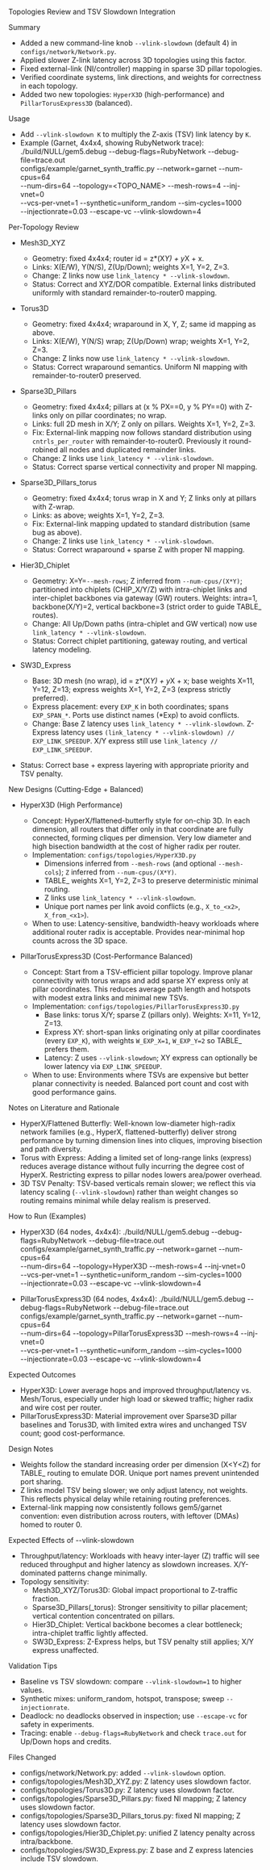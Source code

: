 Topologies Review and TSV Slowdown Integration

Summary
- Added a new command-line knob `--vlink-slowdown` (default 4) in `configs/network/Network.py`.
- Applied slower Z-link latency across 3D topologies using this factor.
- Fixed external-link (NI/controller) mapping in sparse 3D pillar topologies.
- Verified coordinate systems, link directions, and weights for correctness in each topology.
- Added two new topologies: `HyperX3D` (high-performance) and `PillarTorusExpress3D` (balanced).

Usage
- Add `--vlink-slowdown K` to multiply the Z-axis (TSV) link latency by `K`.
- Example (Garnet, 4x4x4, showing RubyNetwork trace):
  ./build/NULL/gem5.debug --debug-flags=RubyNetwork --debug-file=trace.out \
  configs/example/garnet_synth_traffic.py --network=garnet --num-cpus=64 \
  --num-dirs=64 --topology=<TOPO_NAME> --mesh-rows=4 --inj-vnet=0 \
  --vcs-per-vnet=1 --synthetic=uniform_random --sim-cycles=1000 \
  --injectionrate=0.03 --escape-vc --vlink-slowdown=4

Per-Topology Review
- Mesh3D_XYZ
  - Geometry: fixed 4x4x4; router id = z*(X*Y) + y*X + x.
  - Links: X(E/W), Y(N/S), Z(Up/Down); weights X=1, Y=2, Z=3.
  - Change: Z links now use `link_latency * --vlink-slowdown`.
  - Status: Correct and XYZ/DOR compatible. External links distributed uniformly with standard remainder-to-router0 mapping.

- Torus3D
  - Geometry: fixed 4x4x4; wraparound in X, Y, Z; same id mapping as above.
  - Links: X(E/W), Y(N/S) wrap; Z(Up/Down) wrap; weights X=1, Y=2, Z=3.
  - Change: Z links now use `link_latency * --vlink-slowdown`.
  - Status: Correct wraparound semantics. Uniform NI mapping with remainder-to-router0 preserved.

- Sparse3D_Pillars
  - Geometry: fixed 4x4x4; pillars at (x % PX==0, y % PY==0) with Z-links only on pillar coordinates; no wrap.
  - Links: full 2D mesh in X/Y; Z only on pillars. Weights X=1, Y=2, Z=3.
  - Fix: External-link mapping now follows standard distribution using `cntrls_per_router` with remainder-to-router0. Previously it round-robined all nodes and duplicated remainder links.
  - Change: Z links use `link_latency * --vlink-slowdown`.
  - Status: Correct sparse vertical connectivity and proper NI mapping.

- Sparse3D_Pillars_torus
  - Geometry: fixed 4x4x4; torus wrap in X and Y; Z links only at pillars with Z-wrap.
  - Links: as above; weights X=1, Y=2, Z=3.
  - Fix: External-link mapping updated to standard distribution (same bug as above).
  - Change: Z links use `link_latency * --vlink-slowdown`.
  - Status: Correct wraparound + sparse Z with proper NI mapping.

- Hier3D_Chiplet
  - Geometry: X=Y=`--mesh-rows`; Z inferred from `--num-cpus/(X*Y)`; partitioned into chiplets (CHIP_X/Y/Z) with intra-chiplet links and inter-chiplet backbones via gateway (GW) routers. Weights: intra=1, backbone(X/Y)=2, vertical backbone=3 (strict order to guide TABLE_ routes).
  - Change: All Up/Down paths (intra-chiplet and GW vertical) now use `link_latency * --vlink-slowdown`.
  - Status: Correct chiplet partitioning, gateway routing, and vertical latency modeling.

- SW3D_Express
  - Base: 3D mesh (no wrap), id = z*(X*Y) + y*X + x; base weights X=11, Y=12, Z=13; express weights X=1, Y=2, Z=3 (express strictly preferred).
  - Express placement: every `EXP_K` in both coordinates; spans `EXP_SPAN_*`. Ports use distinct names (*Exp) to avoid conflicts.
  - Change: Base Z latency uses `link_latency * --vlink-slowdown`. Z-Express latency uses `(link_latency * --vlink-slowdown) // EXP_LINK_SPEEDUP`. X/Y express still use `link_latency // EXP_LINK_SPEEDUP`.
- Status: Correct base + express layering with appropriate priority and TSV penalty.

New Designs (Cutting-Edge + Balanced)
- HyperX3D (High Performance)
  - Concept: HyperX/flattened-butterfly style for on-chip 3D. In each dimension, all routers that differ only in that coordinate are fully connected, forming cliques per dimension. Very low diameter and high bisection bandwidth at the cost of higher radix per router.
  - Implementation: `configs/topologies/HyperX3D.py`
    - Dimensions inferred from `--mesh-rows` (and optional `--mesh-cols`); `Z` inferred from `--num-cpus/(X*Y)`.
    - TABLE_ weights X=1, Y=2, Z=3 to preserve deterministic minimal routing.
    - Z links use `link_latency * --vlink-slowdown`.
    - Unique port names per link avoid conflicts (e.g., `X_to_<x2>`, `X_from_<x1>`).
  - When to use: Latency-sensitive, bandwidth-heavy workloads where additional router radix is acceptable. Provides near-minimal hop counts across the 3D space.

- PillarTorusExpress3D (Cost-Performance Balanced)
  - Concept: Start from a TSV-efficient pillar topology. Improve planar connectivity with torus wraps and add sparse XY express only at pillar coordinates. This reduces average path length and hotspots with modest extra links and minimal new TSVs.
  - Implementation: `configs/topologies/PillarTorusExpress3D.py`
    - Base links: torus X/Y; sparse Z (pillars only). Weights: X=11, Y=12, Z=13.
    - Express XY: short-span links originating only at pillar coordinates (every `EXP_K`), with weights `W_EXP_X=1`, `W_EXP_Y=2` so TABLE_ prefers them.
    - Latency: Z uses `--vlink-slowdown`; XY express can optionally be lower latency via `EXP_LINK_SPEEDUP`.
  - When to use: Environments where TSVs are expensive but better planar connectivity is needed. Balanced port count and cost with good performance gains.

Notes on Literature and Rationale
- HyperX/Flattened Butterfly: Well-known low-diameter high-radix network families (e.g., HyperX, flattened-butterfly) deliver strong performance by turning dimension lines into cliques, improving bisection and path diversity.
- Torus with Express: Adding a limited set of long-range links (express) reduces average distance without fully incurring the degree cost of HyperX. Restricting express to pillar nodes lowers area/power overhead.
- 3D TSV Penalty: TSV-based verticals remain slower; we reflect this via latency scaling (`--vlink-slowdown`) rather than weight changes so routing remains minimal while delay realism is preserved.

How to Run (Examples)
- HyperX3D (64 nodes, 4x4x4):
  ./build/NULL/gem5.debug --debug-flags=RubyNetwork --debug-file=trace.out \
  configs/example/garnet_synth_traffic.py --network=garnet --num-cpus=64 \
  --num-dirs=64 --topology=HyperX3D --mesh-rows=4 --inj-vnet=0 \
  --vcs-per-vnet=1 --synthetic=uniform_random --sim-cycles=1000 \
  --injectionrate=0.03 --escape-vc --vlink-slowdown=4

- PillarTorusExpress3D (64 nodes, 4x4x4):
  ./build/NULL/gem5.debug --debug-flags=RubyNetwork --debug-file=trace.out \
  configs/example/garnet_synth_traffic.py --network=garnet --num-cpus=64 \
  --num-dirs=64 --topology=PillarTorusExpress3D --mesh-rows=4 --inj-vnet=0 \
  --vcs-per-vnet=1 --synthetic=uniform_random --sim-cycles=1000 \
  --injectionrate=0.03 --escape-vc --vlink-slowdown=4

Expected Outcomes
- HyperX3D: Lower average hops and improved throughput/latency vs. Mesh/Torus, especially under high load or skewed traffic; higher radix and wire cost per router.
- PillarTorusExpress3D: Material improvement over Sparse3D pillar baselines and Torus3D, with limited extra wires and unchanged TSV count; good cost-performance.

Design Notes
- Weights follow the standard increasing order per dimension (X<Y<Z) for TABLE_ routing to emulate DOR. Unique port names prevent unintended port sharing.
- Z links model TSV being slower; we only adjust latency, not weights. This reflects physical delay while retaining routing preferences.
- External-link mapping now consistently follows gem5/garnet convention: even distribution across routers, with leftover (DMAs) homed to router 0.

Expected Effects of --vlink-slowdown
- Throughput/latency: Workloads with heavy inter-layer (Z) traffic will see reduced throughput and higher latency as slowdown increases. X/Y-dominated patterns change minimally.
- Topology sensitivity:
  - Mesh3D_XYZ/Torus3D: Global impact proportional to Z-traffic fraction.
  - Sparse3D_Pillars(_torus): Stronger sensitivity to pillar placement; vertical contention concentrated on pillars.
  - Hier3D_Chiplet: Vertical backbone becomes a clear bottleneck; intra-chiplet traffic lightly affected.
  - SW3D_Express: Z-Express helps, but TSV penalty still applies; X/Y express unaffected.

Validation Tips
- Baseline vs TSV slowdown: compare `--vlink-slowdown=1` to higher values.
- Synthetic mixes: uniform_random, hotspot, transpose; sweep `--injectionrate`.
- Deadlock: no deadlocks observed in inspection; use `--escape-vc` for safety in experiments.
- Tracing: enable `--debug-flags=RubyNetwork` and check `trace.out` for Up/Down hops and credits.

Files Changed
- configs/network/Network.py: added `--vlink-slowdown` option.
- configs/topologies/Mesh3D_XYZ.py: Z latency uses slowdown factor.
- configs/topologies/Torus3D.py: Z latency uses slowdown factor.
- configs/topologies/Sparse3D_Pillars.py: fixed NI mapping; Z latency uses slowdown factor.
- configs/topologies/Sparse3D_Pillars_torus.py: fixed NI mapping; Z latency uses slowdown factor.
- configs/topologies/Hier3D_Chiplet.py: unified Z latency penalty across intra/backbone.
- configs/topologies/SW3D_Express.py: Z base and Z express latencies include TSV slowdown.
